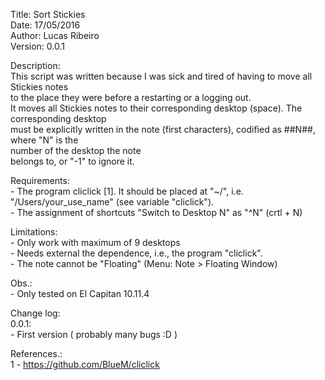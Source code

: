 Title: Sort Stickies  
Date: 17/05/2016  
Author: Lucas Ribeiro  
Version: 0.0.1  
  
 Description:   
	This script was written because I was sick and tired of having to move all Stickies notes   
	to the place they were before a restarting or a logging out.  
	It moves all Stickies notes to their corresponding desktop (space). The corresponding desktop   
	must be explicitly written in the note (first characters), codified as ##N##, where "N" is the   
	number of the desktop the note   
	belongs to, or "-1" to ignore it.  

 Requirements:  
	- The program cliclick [1]. It should be placed at "~/", i.e. "/Users/your_use_name" (see variable "cliclick").  
	- The assignment of shortcuts "Switch to Desktop N" as "^N" (crtl + N)  
  
 Limitations:  
	- Only work with maximum of 9 desktops  
	- Needs external the dependence, i.e., the program "cliclick".  
 	- The note cannot be "Floating" (Menu: Note > Floating Window)  

 Obs.:  
	- Only tested on El Capitan 10.11.4  
  
 Change log:  
 	0.0.1:  
		- First version ( probably many bugs :D )  

 References.:  
	1 - https://github.com/BlueM/cliclick  
